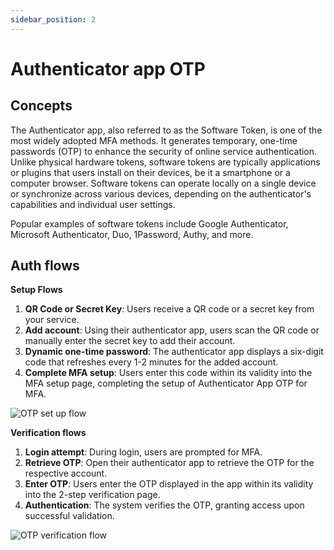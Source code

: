 ```yaml
---
sidebar_position: 2
---
```


<head>
  <link rel="canonical" href="https://docs.logto.io/end-user-flows/mfa/authenticator-app-otp/" />
</head>

# Authenticator app OTP

## Concepts

The Authenticator app, also referred to as the Software Token, is one of the most widely adopted MFA methods. It generates temporary, one-time passwords (OTP) to enhance the security of online service authentication. Unlike physical hardware tokens, software tokens are typically applications or plugins that users install on their devices, be it a smartphone or a computer browser. Software tokens can operate locally on a single device or synchronize across various devices, depending on the authenticator's capabilities and individual user settings.

Popular examples of software tokens include Google Authenticator, Microsoft Authenticator, Duo, 1Password, Authy, and more.

## Auth flows

**Setup Flows**

1. **QR Code or Secret Key**: Users receive a QR code or a secret key from your service.
2. **Add account**: Using their authenticator app, users scan the QR code or manually enter the secret key to add their account.
3. **Dynamic one-time password**: The authenticator app displays a six-digit code that refreshes every 1-2 minutes for the added account.
4. **Complete MFA setup**: Users enter this code within its validity into the MFA setup page, completing the setup of Authenticator App OTP for MFA.

![OTP set up flow](./assets/otp-set-up-flow.webp)

**Verification flows**

1. **Login attempt**: During login, users are prompted for MFA.
2. **Retrieve OTP**: Open their authenticator app to retrieve the OTP for the respective account.
3. **Enter OTP**: Users enter the OTP displayed in the app within its validity into the 2-step verification page.
4. **Authentication**: The system verifies the OTP, granting access upon successful validation.

![OTP verification flow](./assets/otp-verification-flow.webp)
